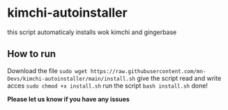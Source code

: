 # kimchi-autoinstaller
this script automaticaly installs wok kimchi and gingerbase

## How to run
Download the file
``
sudo wget https://raw.githubusercontent.com/mn-Devs/kimchi-autoinstaller/main/install.sh
``
give the script read and write acces
``
sudo chmod +x install.sh
``
run the script
``
bash install.sh
``
done!

**Please let us know if you have any issues**
